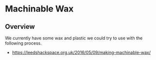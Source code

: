 # Machinable Wax

## Overview

We currently have some wax and plastic we could try to use with the following process. <br>

  * <https://leedshackspace.org.uk/2016/05/09/making-machinable-wax/>

